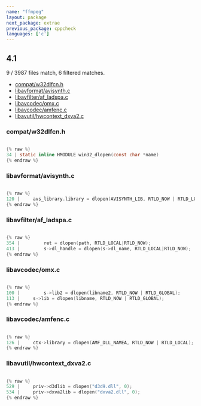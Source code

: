 ```yaml
---
name: "ffmpeg"
layout: package
next_package: extrae
previous_package: cppcheck
languages: ['c']
---
```

## 4.1
9 / 3987 files match, 6 filtered matches.

 - [compat/w32dlfcn.h](#compatw32dlfcnh)
 - [libavformat/avisynth.c](#libavformatavisynthc)
 - [libavfilter/af_ladspa.c](#libavfilteraf_ladspac)
 - [libavcodec/omx.c](#libavcodecomxc)
 - [libavcodec/amfenc.c](#libavcodecamfencc)
 - [libavutil/hwcontext_dxva2.c](#libavutilhwcontext_dxva2c)

### compat/w32dlfcn.h

```c

{% raw %}
34 | static inline HMODULE win32_dlopen(const char *name)
{% endraw %}

```
### libavformat/avisynth.c

```c

{% raw %}
120 |     avs_library.library = dlopen(AVISYNTH_LIB, RTLD_NOW | RTLD_LOCAL);
{% endraw %}

```
### libavfilter/af_ladspa.c

```c

{% raw %}
354 |         ret = dlopen(path, RTLD_LOCAL|RTLD_NOW);
413 |         s->dl_handle = dlopen(s->dl_name, RTLD_LOCAL|RTLD_NOW);
{% endraw %}

```
### libavcodec/omx.c

```c

{% raw %}
100 |         s->lib2 = dlopen(libname2, RTLD_NOW | RTLD_GLOBAL);
113 |     s->lib = dlopen(libname, RTLD_NOW | RTLD_GLOBAL);
{% endraw %}

```
### libavcodec/amfenc.c

```c

{% raw %}
126 |     ctx->library = dlopen(AMF_DLL_NAMEA, RTLD_NOW | RTLD_LOCAL);
{% endraw %}

```
### libavutil/hwcontext_dxva2.c

```c

{% raw %}
529 |     priv->d3dlib = dlopen("d3d9.dll", 0);
534 |     priv->dxva2lib = dlopen("dxva2.dll", 0);
{% endraw %}

```